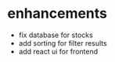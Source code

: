 # enhancements

- fix database for stocks
- add sorting for filter results
- add react ui for frontend
